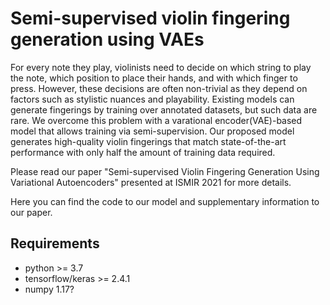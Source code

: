 # Semi-supervised violin fingering generation using VAEs
For every note they play, violinists need to decide on which string to play the note, which position to place their hands, and with which finger to press. However, these decisions are often non-trivial as they depend on factors such as stylistic nuances and playability. Existing models can generate fingerings by training over annotated datasets, but such data are rare. We overcome this problem with a varational encoder(VAE)-based model that allows training via semi-supervision. Our proposed model generates high-quality violin fingerings that match state-of-the-art performance with only half the amount of training data required.

Please read our paper "Semi-supervised Violin Fingering Generation Using Variational Autoencoders" presented at ISMIR 2021 for more details.

Here you can find the code to our model and supplementary information to our paper.

## Requirements
- python >= 3.7
- tensorflow/keras >= 2.4.1
- numpy 1.17?
